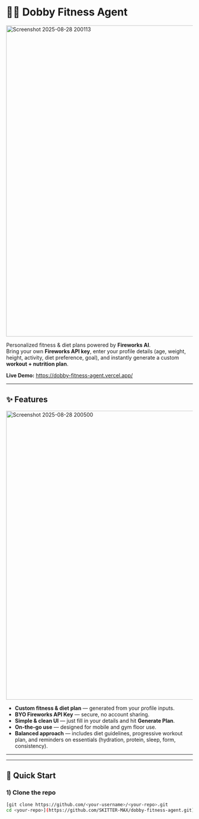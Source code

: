 # 🏋️‍♂️ Dobby Fitness Agent

<img width="1360" height="839" alt="Screenshot 2025-08-28 200113" src="https://github.com/user-attachments/assets/79ecddfd-9836-4092-99e5-7adc1900d48e" />


Personalized fitness & diet plans powered by **Fireworks AI**.  
Bring your own **Fireworks API key**, enter your profile details (age, weight, height, activity, diet preference, goal), and instantly generate a custom **workout + nutrition plan**.

**Live Demo:** https://dobby-fitness-agent.vercel.app/  

---

## ✨ Features
<img width="628" height="779" alt="Screenshot 2025-08-28 200500" src="https://github.com/user-attachments/assets/7f74e023-f6fb-4376-901e-f2ef57243f34" />


- **Custom fitness & diet plan** — generated from your profile inputs.
- **BYO Fireworks API Key** — secure, no account sharing.
- **Simple & clean UI** — just fill in your details and hit **Generate Plan**.
- **On-the-go use** — designed for mobile and gym floor use.
- **Balanced approach** — includes diet guidelines, progressive workout plan, and reminders on essentials (hydration, protein, sleep, form, consistency).

---


---

## 🚀 Quick Start

### 1) Clone the repo
```bash
[git clone https://github.com/<your-username>/<your-repo>.git
cd <your-repo>](https://github.com/SKITTER-MAX/dobby-fitness-agent.git)
